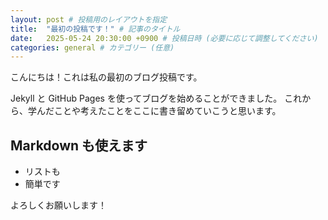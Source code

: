 ```yaml
---
layout: post # 投稿用のレイアウトを指定
title:  "最初の投稿です！" # 記事のタイトル
date:   2025-05-24 20:30:00 +0900 # 投稿日時 (必要に応じて調整してください)
categories: general # カテゴリー (任意)
---
```


こんにちは！これは私の最初のブログ投稿です。

Jekyll と GitHub Pages を使ってブログを始めることができました。
これから、学んだことや考えたことをここに書き留めていこうと思います。

## Markdown も使えます

- リストも
- 簡単です

よろしくお願いします！